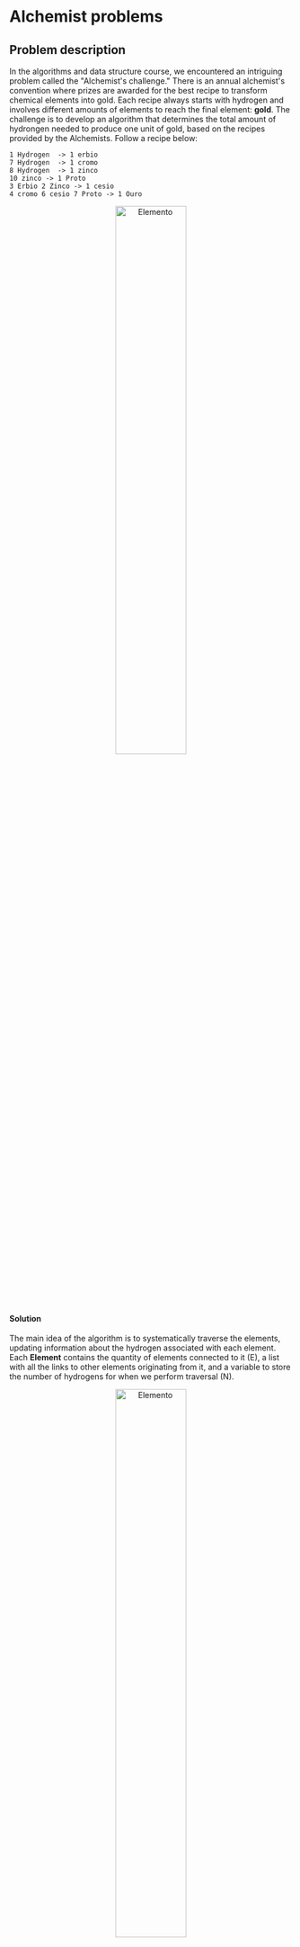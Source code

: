 # Alchemist problems

## Problem description

In the algorithms and data structure course, we encountered an intriguing problem called the "Alchemist's challenge." There is an annual alchemist's convention where prizes are awarded for the best recipe to transform chemical elements into gold. Each recipe always starts with hydrogen and involves different amounts of elements to reach the final element: **gold**.
The challenge is to develop an algorithm that determines the total amount of hydrongen needed to produce one unit of gold, based on the recipes provided by the Alchemists.
Follow a recipe below:

```plaintext
1 Hydrogen  -> 1 erbio 
7 Hydrogen  -> 1 cromo
8 Hydrogen  -> 1 zinco
10 zinco -> 1 Proto
3 Erbio 2 Zinco -> 1 cesio 
4 cromo 6 cesio 7 Proto -> 1 Ouro
```
<p align="center">
  <img src="https://github.com/andredame/T2/assets/109314147/0ad8da24-a85a-4a9e-a926-ce566f9e05bf" alt="Elemento" width="50%">
</p>

#### Solution
The main idea of the algorithm is to systematically traverse the elements, updating information about the hydrogen associated with each element.
Each **Element** contains the quantity of elements connected to it (E), a list with all the links to other elements originating from it, and a variable to store the number of hydrogens for when we perform traversal (N).

<p align="center">
  <img src="https://github.com/andredame/T2/assets/109314147/40896c21-604e-4d82-9237-3ca77b249a5e" alt="Elemento" width="50%">
</p>


An "edge" represents a connection between two elements, keeping track of the source element (A), the target element (B), and the weight of the edge (7), as shown below.
<p align="center">
  <img src="https://github.com/andredame/T2/assets/109314147/527ba317-c5e8-4e97-bcb3-23e78077fd3b" alt="Ligação" width="50%">
</p>

In the process of creating elements and their connections, the approach involves analyzing each line of the chemical recipe, dividing it into two distinct parts: the left and right sides of the greater-than sign. In this context, for each element present on the left side, we create a connection with the left-side element as the source, using the preceding number as the weight, and the corresponding element on the right side as the destination.

[^1]: [Algorithms - Graphs](https://example.com)

---
Follow the steps bellow to solve the problem:

#### Step 1: **Initialize an empty Stack and a table to keeps track the visits of the elements.**
   
| Stack  | 
| ----- |
|  | 
|  | 
|  | 
|  | 

| Element  | Number of visits |
| -------------|------------- |
| Cromo  | 0  |
| Zinco  | 0  |
| erbio  | 0  |
| cesio  | 0  |
| proto  | 0  |


#### Step 2: **In each edge on hydrogen**
   - Updates the value of hydrogen of the target element.
   - Push the target element in the stack.

#### Step 3:**Follow steps 5 to 8 till there are no more elements in the stack**
   
#### Step 4: **Pop an element of the stack**
   
#### Step 5: **Visit The element and increments the number of his visits.**
#### Step 6: Verify Outgoing Edges of Element "V"

- **True:**
   - Continue traversal.

- **False:**
   - It's the end of the graph, return to Step 5.

#### Step 7: Check Visit Counter of "V" against Number of Inputs

- **If True:**
    - Visit the destination elements of the outgoing edge(s) of Element "V," i.e., those with "V" as their source.
    - Add to the number of hydrogens of the Destination Element the number of hydrogens of "V" multiplied by the weight of the edge.
    - Check if the destination element is not gold.
        - **If True:**
            - Add the destination element to the stack.
        - **If False:**
            - Return to Step 4.

- **If False:**
    - Return to Step 4.
 
## Author: @andredame

This solution is implemented in Java, and the source code is located in the `src` folder. All the recipes are stored as ".txt" files in the repository.




